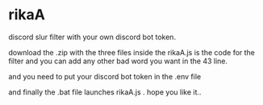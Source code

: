 # rikaA
discord slur filter with your own discord bot token.

download the .zip with the three files inside
the rikaA.js is the code for the filter and you can add any other bad word you want in the 43 line.

and you need to put your discord bot token in the .env file

and finally the .bat file launches rikaA.js .
hope you like it..
